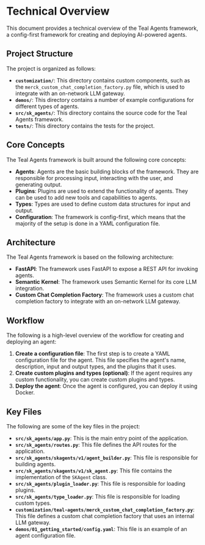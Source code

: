 
# Technical Overview

This document provides a technical overview of the Teal Agents framework, a config-first framework for creating and deploying AI-powered agents.

## Project Structure

The project is organized as follows:

- **`customization/`**: This directory contains custom components, such as the `merck_custom_chat_completion_factory.py` file, which is used to integrate with an on-network LLM gateway.
- **`demos/`**: This directory contains a number of example configurations for different types of agents.
- **`src/sk_agents/`**: This directory contains the source code for the Teal Agents framework.
- **`tests/`**: This directory contains the tests for the project.

## Core Concepts

The Teal Agents framework is built around the following core concepts:

- **Agents**: Agents are the basic building blocks of the framework. They are responsible for processing input, interacting with the user, and generating output.
- **Plugins**: Plugins are used to extend the functionality of agents. They can be used to add new tools and capabilities to agents.
- **Types**: Types are used to define custom data structures for input and output.
- **Configuration**: The framework is config-first, which means that the majority of the setup is done in a YAML configuration file.

## Architecture

The Teal Agents framework is based on the following architecture:

- **FastAPI**: The framework uses FastAPI to expose a REST API for invoking agents.
- **Semantic Kernel**: The framework uses Semantic Kernel for its core LLM integration.
- **Custom Chat Completion Factory**: The framework uses a custom chat completion factory to integrate with an on-network LLM gateway.

## Workflow

The following is a high-level overview of the workflow for creating and deploying an agent:

1. **Create a configuration file**: The first step is to create a YAML configuration file for the agent. This file specifies the agent's name, description, input and output types, and the plugins that it uses.
2. **Create custom plugins and types (optional)**: If the agent requires any custom functionality, you can create custom plugins and types.
3. **Deploy the agent**: Once the agent is configured, you can deploy it using Docker.

## Key Files

The following are some of the key files in the project:

- **`src/sk_agents/app.py`**: This is the main entry point of the application.
- **`src/sk_agents/routes.py`**: This file defines the API routes for the application.
- **`src/sk_agents/skagents/v1/agent_builder.py`**: This file is responsible for building agents.
- **`src/sk_agents/skagents/v1/sk_agent.py`**: This file contains the implementation of the `SKAgent` class.
- **`src/sk_agents/plugin_loader.py`**: This file is responsible for loading plugins.
- **`src/sk_agents/type_loader.py`**: This file is responsible for loading custom types.
- **`customization/teal-agents/merck_custom_chat_completion_factory.py`**: This file defines a custom chat completion factory that uses an internal LLM gateway.
- **`demos/01_getting_started/config.yaml`**: This file is an example of an agent configuration file.
